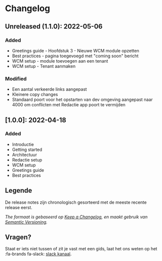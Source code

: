 # Changelog

## Unreleased (1.1.0): 2022-05-06

### Added
 - Greetings guide - Hoofdstuk 3 - Nieuwe WCM module opzetten
 - Best practices -  pagina toegevoegd met "coming soon" bericht
 - WCM setup - module toevoegen aan een tenant
 - WCM setup - Tenant aanmaken

### Modified
 - Een aantal verkeerde links aangepast
 - Kleinere copy changes
 - Standaard poort voor het opstarten van dev omgeving aangepast naar 4000 om conflicten met Redactie app poort te vermijden

## [1.0.0]: 2022-04-18

### Added
- Introductie
- Getting started
- Architectuur
- Redactie setup
- WCM setup
- Greetings guide
- Best practices


## Legende
De release notes zijn chronologisch gesorteerd met de meeste recente release eerst. 

*The formaat is gebaseerd op [Keep a Changelog](https://keepachangelog.com/en/1.0.0/), en maakt gebruik van [Semantic Versioning](https://semver.org/spec/v2.0.0.html).* 

## Vragen?
Staat er iets niet tussen of zit je vast met een gids, laat het ons weten op het :fa-brands fa-slack: [slack kanaal](https://dgpls.slack.com/archives/C02BCF3SY4R).
